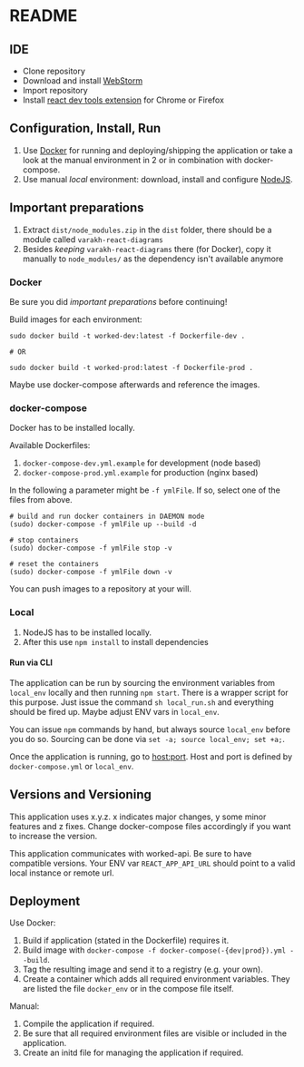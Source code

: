 # README

## IDE
- Clone repository
- Download and install [WebStorm](https://www.jetbrains.com/webstorm/)
- Import repository
- Install [react dev tools extension](http://extension.remotedev.io/) for Chrome or Firefox

## Configuration, Install, Run

1. Use [Docker](https://www.docker.com) for running and deploying/shipping the application or take a look at the manual environment in 2 or in combination with docker-compose.
2. Use manual _local_ environment: download, install and configure [NodeJS](https://nodejs.org).

## Important preparations

1. Extract `dist/node_modules.zip` in the `dist` folder, there should be a module called `varakh-react-diagrams`
2. Besides _keeping_ `varakh-react-diagrams` there (for Docker), copy it manually to `node_modules/` as the dependency isn't available anymore

### Docker

Be sure you did _important preparations_ before continuing!

Build images for each environment:

```
sudo docker build -t worked-dev:latest -f Dockerfile-dev .

# OR

sudo docker build -t worked-prod:latest -f Dockerfile-prod .
```

Maybe use docker-compose afterwards and reference the images.

### docker-compose

Docker has to be installed locally.

Available Dockerfiles:

1. `docker-compose-dev.yml.example` for development (node based)
2. `docker-compose-prod.yml.example` for production (nginx based)

In the following a parameter might be `-f ymlFile`. If so, select one of the files from above.

```
# build and run docker containers in DAEMON mode
(sudo) docker-compose -f ymlFile up --build -d

# stop containers
(sudo) docker-compose -f ymlFile stop -v

# reset the containers
(sudo) docker-compose -f ymlFile down -v 
```

You can push images to a repository at your will.

### Local

1. NodeJS has to be installed locally.
2. After this use `npm install` to install dependencies

#### Run via CLI
The application can be run by sourcing the environment variables from `local_env` locally and then running `npm start`.
There is a wrapper script for this purpose. Just issue the command `sh local_run.sh` and everything should be fired up. Maybe adjust ENV vars in `local_env`.

You can issue `npm` commands by hand, but always source `local_env` before you do so. Sourcing can be done via `set -a; source local_env; set +a;`.

Once the application is running, go to [host:port](http://host:port). Host and port is defined by `docker-compose.yml` or `local_env`.

## Versions and Versioning

This application uses x.y.z. x indicates major changes, y some minor features and z fixes. Change docker-compose files accordingly if you want to increase the version.

This application communicates with worked-api. Be sure to have compatible versions. Your ENV var `REACT_APP_API_URL` should point to a valid local instance or remote url.

## Deployment

Use Docker:

1. Build if application (stated in the Dockerfile) requires it.
2. Build image with `docker-compose -f docker-compose(-{dev|prod}).yml --build`.
3. Tag the resulting image and send it to a registry (e.g. your own).
4. Create a container which adds all required environment variables. They are listed the file `docker_env` or in the compose file itself.

Manual:

1. Compile the application if required.
2. Be sure that all required environment files are visible or included in the application.
3. Create an initd file for managing the application if required.
